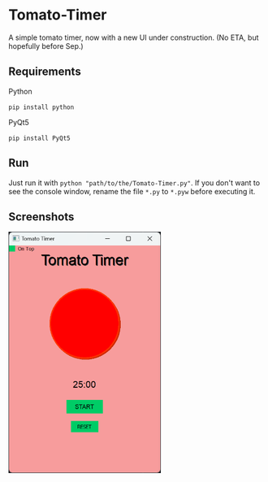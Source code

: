 # Tomato-Timer
A simple tomato timer, now with a new UI under construction. (No ETA, but hopefully before Sep.)
## Requirements
Python
```
pip install python
```
PyQt5
```
pip install PyQt5
```
## Run
Just run it with `python "path/to/the/Tomato-Timer.py"`. If you don't want to see the console window, rename the file ```*.py``` to ```*.pyw``` before executing it.
## Screenshots
<img src="https://github.com/leafpmpmp/Tomato-Clock/blob/main/src/screenshot1.png" width="300" />
